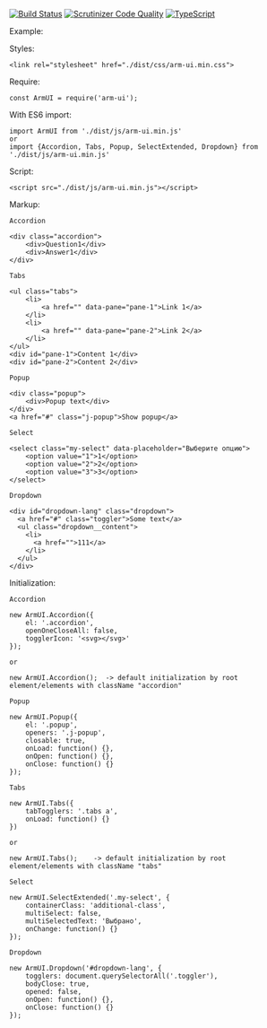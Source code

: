 [![Build Status](https://travis-ci.org/dmitriyakkerman/arm-ui.svg?branch=master)](https://travis-ci.org/dmitriyakkerman/arm-ui)
[![Scrutinizer Code Quality](https://scrutinizer-ci.com/g/dmitriyakkerman/arm-ui/badges/quality-score.png?b=master)](https://scrutinizer-ci.com/g/dmitriyakkerman/arm-ui/?branch=master)
[![TypeScript](https://badges.frapsoft.com/typescript/love/typescript.svg?v=101)](https://github.com/ellerbrock/typescript-badges/)

Example:

Styles:  
    
    <link rel="stylesheet" href="./dist/css/arm-ui.min.css">

Require:

    const ArmUI = require('arm-ui');
    
With ES6 import:    
    
    import ArmUI from './dist/js/arm-ui.min.js'       
    or    
    import {Accordion, Tabs, Popup, SelectExtended, Dropdown} from './dist/js/arm-ui.min.js'
    
Script:

    <script src="./dist/js/arm-ui.min.js"></script>
    
Markup:

    Accordion

    <div class="accordion">
        <div>Question1</div>
        <div>Answer1</div>
    </div>      
    
    Tabs  
        
    <ul class="tabs">
        <li>
            <a href="" data-pane="pane-1">Link 1</a>
        </li>
        <li>
            <a href="" data-pane="pane-2">Link 2</a>
        </li>
    </ul>
    <div id="pane-1">Content 1</div>
    <div id="pane-2">Content 2</div>   
        
    Popup      
        
    <div class="popup">
        <div>Popup text</div>
    </div>
    <a href="#" class="j-popup">Show popup</a>   
     
    Select
        
    <select class="my-select" data-placeholder="Выберите опцию">
        <option value="1">1</option>
        <option value="2">2</option>
        <option value="3">3</option>
    </select>
           
    Dropdown             
           
    <div id="dropdown-lang" class="dropdown">
      <a href="#" class="toggler">Some text</a>
      <ul class="dropdown__content">
        <li>
          <a href="">111</a>
        </li>
      </ul>
    </div>
     
Initialization:
           
    Accordion   
        
    new ArmUI.Accordion({
        el: '.accordion',
        openOneCloseAll: false,
        togglerIcon: '<svg></svg>'
    });
       
    or
        
    new ArmUI.Accordion();  -> default initialization by root element/elements with className "accordion"
     
    Popup
        
    new ArmUI.Popup({
        el: '.popup',
        openers: '.j-popup',
        closable: true,
        onLoad: function() {},
        onOpen: function() {},
        onClose: function() {}
    });
        
    Tabs    
        
    new ArmUI.Tabs({
        tabTogglers: '.tabs a',
        onLoad: function() {}
    })
        
    or
        
    new ArmUI.Tabs();    -> default initialization by root element/elements with className "tabs"
       
    Select 
     
    new ArmUI.SelectExtended('.my-select', {
        containerClass: 'additional-class',
        multiSelect: false,
        multiSelectedText: 'Выбрано',
        onChange: function() {}
    });   
    
    Dropdown   
    
    new ArmUI.Dropdown('#dropdown-lang', {
        togglers: document.querySelectorAll('.toggler'),
        bodyClose: true,
        opened: false,
        onOpen: function() {},
        onClose: function() {}
    });
